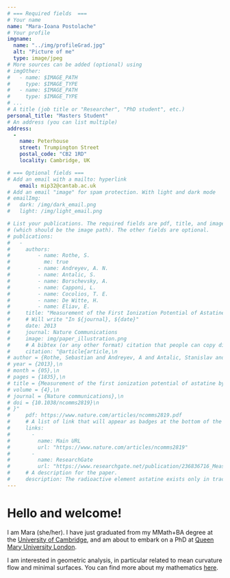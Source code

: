 ```yaml
---
# === Required fields  ===
# Your name 
name: "Mara-Ioana Postolache"
# Your profile 
imgname: 
  name: "../img/profileGrad.jpg"
  alt: "Picture of me"
  type: image/jpeg
# More sources can be added (optional) using 
# imgOther:
#   - name: $IMAGE_PATH
#     type: $IMAGE_TYPE
#   - name: $IMAGE_PATH
#     type: $IMAGE_TYPE
# ...
# A title (job title or "Researcher", "PhD student", etc.)
personal_title: "Masters Student"
# An address (you can list multiple)
address: 
  - 
    name: Peterhouse
    street: Trumpington Street
    postal_code: "CB2 1RD"
    locality: Cambridge, UK

# === Optional fields ===
# Add an email with a mailto: hyperlink
    email: mip32@cantab.ac.uk
# Add an email "image" for spam protection. With light and dark mode
# emailImg: 
#   dark: /img/dark_email.png
#   light: /img/light_email.png

# List your publications. The required fields are pdf, title, and image 
# (which should be the image path). The other fields are optional.
# publications:
#   - 
#     authors:
#         - name: Rothe, S. 
#           me: true
#         - name: Andreyev, A. N. 
#         - name: Antalic, S.
#         - name: Borschevsky, A.
#         - name: Capponi, L.
#         - name: Cocolios, T. E.
#         - name: De Witte, H.
#         - name: Eliav, E.
#     title: "Measurement of the First Ionization Potential of Astatine by Laser Ionization Spectroscopy"
#     # Will write "In ${journal}, ${date}"
#     date: 2013
#     journal: Nature Communications
#     image: img/paper_illustration.png
#     # A bibtex (or any other format) citation that people can copy directly from the website.
#     citation: "@article{article,\n
# author = {Rothe, Sebastian and Andreyev, A and Antalic, Stanislav and Borschevsky, Anastasia and Capponi, Luigi and Cocolios, Thomas and De Witte, Hilde and Eliav, Ephraim and Fedorov, D.V. and Fedosseev, Valentin and Fink, D and Fritzsche, s and Ghys, Lars and Huyse, M and Imai, Nobuaki and Kaldor, U and Kudryavtsev, Yu and Koester, Ulli and Lane, J and Wendt, Klaus},\n
# year = {2013},\n
# month = {05},\n
# pages = {1835},\n
# title = {Measurement of the first ionization potential of astatine by laser ionization spectroscopy},\n
# volume = {4},\n
# journal = {Nature communications},\n
# doi = {10.1038/ncomms2819}\n
# }"
#     pdf: https://www.nature.com/articles/ncomms2819.pdf
#     # A list of link that will appear as badges at the bottom of the publication.
#     links:
#       -
#         name: Main URL
#         url: "https://www.nature.com/articles/ncomms2819"
#       -
#         name: ResearchGate
#         url: "https://www.researchgate.net/publication/236836716_Measurement_of_the_first_ionization_potential_of_astatine_by_laser_ionization_spectroscopy"
#     # A description for the paper.
#     description: The radioactive element astatine exists only in trace amounts in nature. Its properties can therefore only be explored by study of the minute quantities of artificially produced isotopes or by performing theoretical calculations. One of the most important properties influencing the chemical behaviour is the energy required to remove one electron from the valence shell, referred to as the ionization potential.
---
```


# Hello and welcome!

I am Mara (she/her). I have just graduated from my MMath+BA degree at the [University of Cambridge](https://www.maths.cam.ac.uk/), and am about to embark on a PhD at [Queen Mary University London](https://www.qmul.ac.uk/maths/). 

I am interested in geometric analysis, in particular related to mean curvature flow and minimal surfaces. You can find more about my mathematics [here](../maths/).
